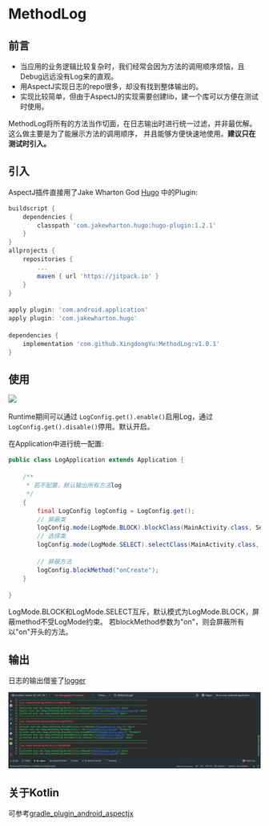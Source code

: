 MethodLog
=========

前言
---

* 当应用的业务逻辑比较复杂时，我们经常会因为方法的调用顺序烦恼，且Debug远远没有Log来的直观。
* 用AspectJ实现日志的repo很多，却没有找到整体输出的。
* 实现比较简单，但由于AspectJ的实现需要创建lib，建一个库可以方便在测试时使用。

MethodLog将所有的方法当作切面，在日志输出时进行统一过滤，并非最优解。这么做主要是为了能展示方法的调用顺序，
并且能够方便快速地使用。**建议只在测试时引入。**

引入
---

AspectJ插件直接用了Jake Wharton God [Hugo](https://github.com/JakeWharton/hugo) 中的Plugin:

```groovy
buildscript {
    dependencies {
        classpath 'com.jakewharton.hugo:hugo-plugin:1.2.1'
    }
}
allprojects {
    repositories {
        ...
        maven { url 'https://jitpack.io' }
    }
}

apply plugin: 'com.android.application'
apply plugin: 'com.jakewharton.hugo'

dependencies {
    implementation 'com.github.XingdongYu:MethodLog:v1.0.1'
}
```
使用
---
[![](https://jitpack.io/v/XingdongYu/MethodLog.svg)](https://jitpack.io/#XingdongYu/MethodLog)

Runtime期间可以通过 `LogConfig.get().enable()`启用Log，通过 `LogConfig.get().disable()`停用。默认开启。

在Application中进行统一配置:

```java
public class LogApplication extends Application {

    /**
     * 若不配置，默认输出所有方法log
     */
    {
        final LogConfig logConfig = LogConfig.get();
        // 屏蔽类
        logConfig.mode(LogMode.BLOCK).blockClass(MainActivity.class, SecondActivity.class);
        // 选择类
        logConfig.mode(LogMode.SELECT).selectClass(MainActivity.class, SecondActivity.class);

        // 屏蔽方法
        logConfig.blockMethod("onCreate");
    }

}
```
LogMode.BLOCK和LogMode.SELECT互斥，默认模式为LogMode.BLOCK，屏蔽method不受LogMode约束。
若blockMethod参数为"on"，则会屏蔽所有以"on"开头的方法。

输出
----
日志的输出借鉴了[logger](https://github.com/orhanobut/logger)

![image](https://github.com/XingdongYu/MethodLog/blob/master/art/log.png)

关于Kotlin
--------
可参考[gradle_plugin_android_aspectjx](https://github.com/HujiangTechnology/gradle_plugin_android_aspectjx)
